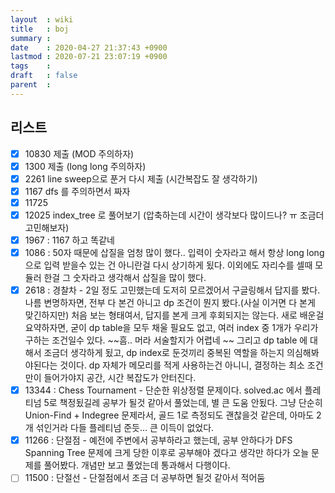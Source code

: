 ```yaml
---
layout  : wiki
title   : boj
summary : 
date    : 2020-04-27 21:37:43 +0900
lastmod : 2020-07-21 23:07:19 +0900
tags    : 
draft   : false
parent  : 
---
```


## 리스트
 * [X] 10830 제출 (MOD 주의하자)
 * [X] 1300 제출 (long long 주의하자)
 * [X] 2261 line sweep으로 푼거 다시 제출 (시간복잡도 잘 생각하기)
 * [X] 1167 dfs 를 주의하면서 짜자
 * [X] 11725
 * [X] 12025 index_tree 로 풀어보기 (압축하는데 시간이 생각보다 많이드나? ㅠ 조금더 고민해보자)
 * [X] 1967 : 1167 하고 똑같네
 * [X] 1086 : 50자 때문에 삽질을 엄청 많이 했다.. 입력이 숫자라고 해서 항상 long long 으로 입력 받을수 있는 건 아니란걸 다시 상기하게 됬다. 이외에도 자리수를 셀때 모듈러 한걸 그 숫자라고 생각해서 삽질을 많이 했다.
 * [X] 2618 : 경찰차 - 2일 정도 고민했는데 도저히 모르겠어서 구글링해서 답지를 봤다. 나름 변명하자면, 전부 다 본건 아니고 dp 조건이 뭔지 봤다.(사실 이거면 다 본게 맞긴하지만) 처음 보는 형태여서, 답지를 본게 크게 후회되지는 않는다. 새로 배운걸 요약하자면, 굳이 dp table을 모두 채울 필요도 없고, 여러 index 중 1개가 우리가 구하는 조건일수 있다. ~~흠.. 머라 서술할지가 어렵네 ~~ 그리고 dp table 에 대해서 조금더 생각하게 됬고, dp index로 둔것끼리 중복된 역할을 하는지 의심해봐야된다는 것이다. dp 자체가 메모리를 적게 사용하는건 아니니, 결정하는 최소 조건만이 들어가야지 공간, 시간 복잡도가 안터진다.
 * [X] 13344 : Chess Tournament - 단순한 위상정렬 문제이다. solved.ac 에서 플레티넘 5로 책정됬길레 공부가 될것 같아서 풀었는데, 별 큰 도움 안됬다. 그냥 단순히 Union-Find + Indegree 문제라서, 골드 1로 측정되도 괜찮을것 같은데, 아마도 2개 섞인거라 다들 플레티넘 준듯... 큰 이득이 없었다.
 * [X] 11266 : 단절점 - 예전에 주변에서 공부하라고 했는데, 공부 안하다가 DFS Spanning Tree 문제에 크게 당한 이후로 공부해야 겠다고 생각만 하다가 오늘 문제를 풀어봤다. 개념만 보고 풀었는데 통과해서 다행이다.
 * [ ] 11500 : 단절선 - 단절점에서 조금 더 공부하면 될것 같아서 적어둠
